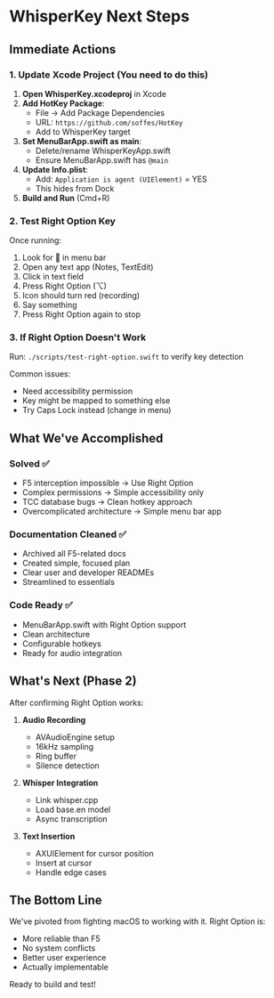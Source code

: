 # WhisperKey Next Steps

## Immediate Actions

### 1. Update Xcode Project (You need to do this)

1. **Open WhisperKey.xcodeproj** in Xcode
2. **Add HotKey Package**:
   - File → Add Package Dependencies
   - URL: `https://github.com/soffes/HotKey`
   - Add to WhisperKey target
3. **Set MenuBarApp.swift as main**:
   - Delete/rename WhisperKeyApp.swift
   - Ensure MenuBarApp.swift has `@main`
4. **Update Info.plist**:
   - Add: `Application is agent (UIElement)` = YES
   - This hides from Dock
5. **Build and Run** (Cmd+R)

### 2. Test Right Option Key

Once running:
1. Look for 🎤 in menu bar
2. Open any text app (Notes, TextEdit)
3. Click in text field
4. Press Right Option (⌥) 
5. Icon should turn red (recording)
6. Say something
7. Press Right Option again to stop

### 3. If Right Option Doesn't Work

Run: `./scripts/test-right-option.swift` to verify key detection

Common issues:
- Need accessibility permission
- Key might be mapped to something else
- Try Caps Lock instead (change in menu)

## What We've Accomplished

### Solved ✅
- F5 interception impossible → Use Right Option
- Complex permissions → Simple accessibility only
- TCC database bugs → Clean hotkey approach
- Overcomplicated architecture → Simple menu bar app

### Documentation Cleaned ✅
- Archived all F5-related docs
- Created simple, focused plan
- Clear user and developer READMEs
- Streamlined to essentials

### Code Ready ✅
- MenuBarApp.swift with Right Option support
- Clean architecture
- Configurable hotkeys
- Ready for audio integration

## What's Next (Phase 2)

After confirming Right Option works:

1. **Audio Recording**
   - AVAudioEngine setup
   - 16kHz sampling
   - Ring buffer
   - Silence detection

2. **Whisper Integration**
   - Link whisper.cpp
   - Load base.en model
   - Async transcription

3. **Text Insertion**
   - AXUIElement for cursor position
   - Insert at cursor
   - Handle edge cases

## The Bottom Line

We've pivoted from fighting macOS to working with it. Right Option is:
- More reliable than F5
- No system conflicts  
- Better user experience
- Actually implementable

Ready to build and test!